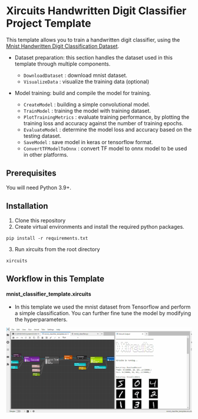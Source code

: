 # Xircuits Handwritten Digit Classifier Project Template

This template allows you to train a handwritten digit classifier, using the [Mnist Handwritten Digit Classification Dataset](https://www.tensorflow.org/api_docs/python/tf/keras/datasets/mnist/load_data).

- Dataset preparation: this section handles the dataset used in this template through multiple components.

  - `DownloadDataset` : download mnist dataset.
  - `VisualizeData` : visualize the training data (optional)

- Model training: build and compile the model for training.
  - `CreateModel` : building a simple convolutional model.
  - `TrainModel` : training the model with training dataset.
  - `PlotTrainingMetrics` : evaluate training performance, by plotting the training loss and accuracy against the number of training epochs.
  - `EvaluateModel` : determine the model loss and accuracy based on the testing dataset.
  - `SaveModel` : save model in keras or tensorflow format.
  - `ConvertTFModelToOnnx` : convert TF model to onnx model to be used in other platforms.

## Prerequisites

You will need Python 3.9+.

## Installation

1. Clone this repository
2. Create virtual environments and install the required python packages.

```
pip install -r requirements.txt
```

3. Run xircuits from the root directory

```
xircuits
```

## Workflow in this Template

#### mnist_classifier_template.xircuits

- In this template we used the mnist dataset from Tensorflow and perform a simple classification. You can further fine tune the model by modifying the hyperparameters.

![Template](https://github.com/XpressAI/x-template-handwritten_digit_recognition/raw/main/images/mnist_template.gif)
